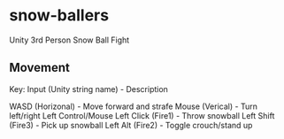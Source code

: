 # snow-ballers
Unity 3rd Person Snow Ball Fight

## Movement
Key:
Input (Unity string name) - Description

WASD (Horizonal) - Move forward and strafe
Mouse (Verical) - Turn left/right
Left Control/Mouse Left Click (Fire1) - Throw snowball
Left Shift (Fire3) - Pick up snowball
Left Alt (Fire2) - Toggle crouch/stand up
